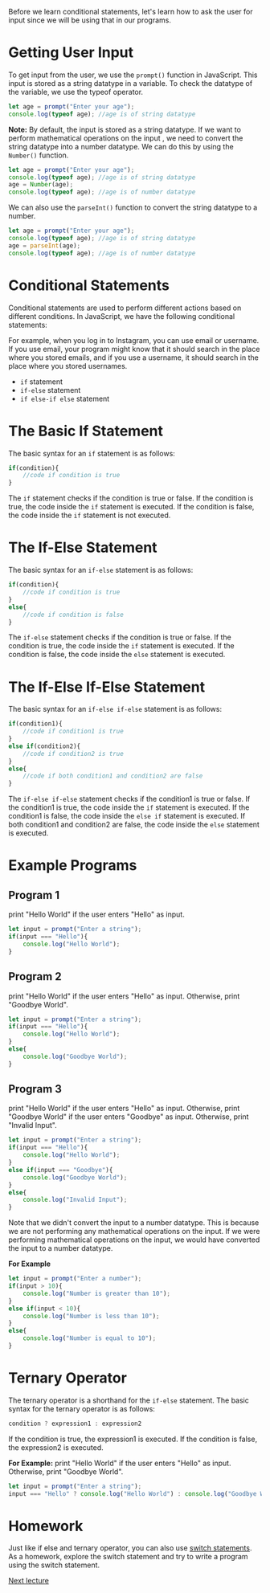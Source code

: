 Before we learn conditional statements, let's learn how to ask the user for input since we will be using that in our programs.

# Getting User Input

To get input from the user, we use the `prompt()` function in JavaScript. This input is stored as a string datatype in a variable. To check the datatype of the variable, we use the typeof operator.

```js
let age = prompt("Enter your age");
console.log(typeof age); //age is of string datatype
```

**Note:** By default, the input is stored as a string datatype. If we want to perform mathematical operations on the input , we need to convert the string datatype into a number datatype. We can do this by using the `Number()` function.

```js
let age = prompt("Enter your age");
console.log(typeof age); //age is of string datatype
age = Number(age);
console.log(typeof age); //age is of number datatype
```

We can also use the `parseInt()` function to convert the string datatype to a number.

```js
let age = prompt("Enter your age");
console.log(typeof age); //age is of string datatype
age = parseInt(age);
console.log(typeof age); //age is of number datatype
```

# Conditional Statements

Conditional statements are used to perform different actions based on different conditions. In JavaScript, we have the following conditional statements:

For example, when you log in to Instagram, you can use email or username. If you use email, your program might know that it should search in the place where you stored emails, and if you use a username, it should search in the place where you stored usernames.

* `if` statement
* `if-else` statement
* `if else-if else` statement

# The Basic If Statement

The basic syntax for an `if` statement is as follows:

```js
if(condition){
    //code if condition is true
}
```

The `if` statement checks if the condition is true or false. If the condition is true, the code inside the `if` statement is executed. If the condition is false, the code inside the `if` statement is not executed.

# The If-Else Statement

The basic syntax for an `if-else` statement is as follows:

```js
if(condition){
    //code if condition is true
}
else{
    //code if condition is false
}
```

The `if-else` statement checks if the condition is true or false. If the condition is true, the code inside the `if` statement is executed. If the condition is false, the code inside the `else` statement is executed.

# The If-Else If-Else Statement

The basic syntax for an `if-else if-else` statement is as follows:

```js
if(condition1){
    //code if condition1 is true
}
else if(condition2){
    //code if condition2 is true
}
else{
    //code if both condition1 and condition2 are false
}
```

The `if-else if-else` statement checks if the condition1 is true or false. If the condition1 is true, the code inside the `if` statement is executed. If the condition1 is false, the code inside the `else if` statement is executed. If both condition1 and condition2 are false, the code inside the `else` statement is executed.

# Example Programs

## Program 1

print "Hello World" if the user enters "Hello" as input.

```js
let input = prompt("Enter a string");
if(input === "Hello"){
    console.log("Hello World");
}
```

## Program 2

print "Hello World" if the user enters "Hello" as input. Otherwise, print "Goodbye World".

```js
let input = prompt("Enter a string");
if(input === "Hello"){
    console.log("Hello World");
}
else{
    console.log("Goodbye World");
}
```

## Program 3

print "Hello World" if the user enters "Hello" as input. Otherwise, print "Goodbye World" if the user enters "Goodbye" as input. Otherwise, print "Invalid Input".

```js
let input = prompt("Enter a string");
if(input === "Hello"){
    console.log("Hello World");
}
else if(input === "Goodbye"){
    console.log("Goodbye World");
}
else{
    console.log("Invalid Input");
}
```

Note that we didn't convert the input to a number datatype. This is because we are not performing any mathematical operations on the input. If we were performing mathematical operations on the input, we would have converted the input to a number datatype.

**For Example**

```js
let input = prompt("Enter a number");
if(input > 10){
    console.log("Number is greater than 10");
}
else if(input < 10){
    console.log("Number is less than 10");
}
else{
    console.log("Number is equal to 10");
}
```

# Ternary Operator

The ternary operator is a shorthand for the `if-else` statement. The basic syntax for the ternary operator is as follows:

```js
condition ? expression1 : expression2
```

If the condition is true, the expression1 is executed. If the condition is false, the expression2 is executed.

**For Example:**
print "Hello World" if the user enters "Hello" as input. Otherwise, print "Goodbye World".

```js
let input = prompt("Enter a string");
input === "Hello" ? console.log("Hello World") : console.log("Goodbye World");
```

# Homework

Just like if else and ternary operator, you can also use [switch statements](https://www.w3schools.com/js/js_switch.asp). As a homework, explore the switch statement and try to write a program using the switch statement.

[Next lecture](https://replit.com/@ramrohit9701/08Chapter2PS)
